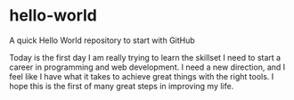# hello-world
A quick Hello World repository to start with GitHub

Today is the first day I am really trying to learn the skillset I need to start a career in programming and web development.
I need a new direction, and I feel like I have what it takes to achieve great things with the right tools.
I hope this is the first of many great steps in improving my life.
